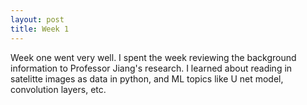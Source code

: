 ```yaml
---
layout: post
title: Week 1
---
```


Week one went very well. I spent the week reviewing the background information to Professor Jiang's research. I learned about reading in satelitte images as data in python, and ML topics like U net model, convolution layers, etc. 
